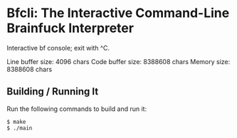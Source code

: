 # Bfcli: The Interactive Command-Line Brainfuck Interpreter

Interactive bf console; exit with ^C.

Line buffer size: 4096 chars
Code buffer size: 8388608 chars
Memory size: 8388608 chars

## Building / Running It
Run the following commands to build and run it:

```
$ make
$ ./main
```
